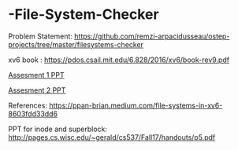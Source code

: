# -File-System-Checker


Problem Statement: https://github.com/remzi-arpacidusseau/ostep-projects/tree/master/filesystems-checker

xv6 book : https://pdos.csail.mit.edu/6.828/2016/xv6/book-rev9.pdf

[Assesment 1 PPT](https://docs.google.com/presentation/d/1qm6xNy6PlqkuCwFSDGrECv0sQDTzsvKVBeLWnk09YpE/edit?usp=sharing)

[Assesment 2 PPT]()

References:
https://ppan-brian.medium.com/file-systems-in-xv6-8603fdd33dd6

PPT for inode and superblock: http://pages.cs.wisc.edu/~gerald/cs537/Fall17/handouts/p5.pdf
